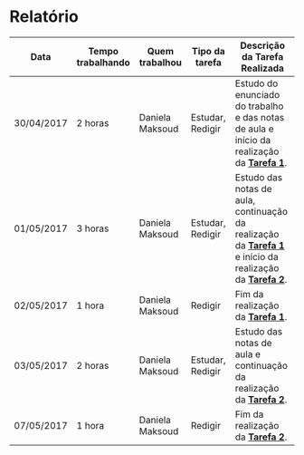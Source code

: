 # Relatório #

Data | Tempo trabalhando | Quem trabalhou | Tipo da tarefa | Descrição da Tarefa Realizada
------------ | ------------- | ------------- | ------------- | -------------
30/04/2017 | 2 horas | Daniela Maksoud | Estudar, Redigir | Estudo do enunciado do trabalho e das notas de aula e início da realização da **[Tarefa 1](https://github.com/danielamaksoud/INF1413-T2/blob/master/Tarefas/Tarefa1.doc)**.
01/05/2017 | 3 horas | Daniela Maksoud | Estudar, Redigir | Estudo das notas de aula, continuação da realização da **[Tarefa 1](https://github.com/danielamaksoud/INF1413-T2/blob/master/Tarefas/Tarefa1.doc)** e início da realização da **[Tarefa 2](https://github.com/danielamaksoud/INF1413-T2/blob/master/Tarefas/Tarefa2.doc)**.
02/05/2017 | 1 hora | Daniela Maksoud | Redigir | Fim da realização da **[Tarefa 1](https://github.com/danielamaksoud/INF1413-T2/blob/master/Tarefas/Tarefa1.doc)**.
03/05/2017 | 2 horas | Daniela Maksoud | Estudar, Redigir | Estudo das notas de aula e continuação da realização da **[Tarefa 2](https://github.com/danielamaksoud/INF1413-T2/blob/master/Tarefas/Tarefa2.doc)**.
07/05/2017 | 1 hora | Daniela Maksoud | Redigir | Fim da realização da **[Tarefa 2](https://github.com/danielamaksoud/INF1413-T2/blob/master/Tarefas/Tarefa2.doc)**.

